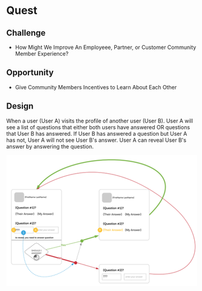 # Quest
## Challenge
- How Might We Improve An Employeee, Partner, or Customer Community Member Experience?
## Opportunity
- Give Community Members Incentives to Learn About Each Other
## Design
When a user (User A) visits the profile of another user (User B). User A will see a list of questions that either both users have answered OR questions that User B has answered. If User B has answered a question but User A has not, User A will not see User B's answer. User A can reveal User B's answer by answering the question.

![Behavior Design](diagrams/behavior-design.svg)

